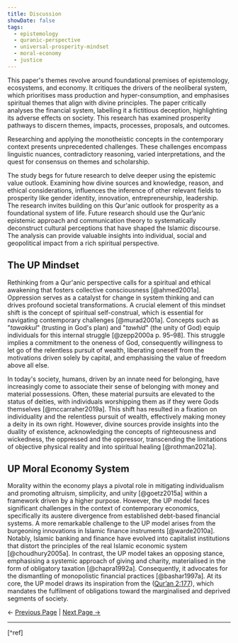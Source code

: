 ```yaml
---
title: Discussion
showDate: false
tags:
  - epistemology
  - quranic-perspective
  - universal-prosperity-mindset
  - moral-economy
  - justice
---
```

This paper's themes revolve around foundational premises of epistemology, ecosystems, and economy. It critiques the drivers of the neoliberal system, which prioritises mass production and hyper-consumption, and emphasises spiritual themes that align with divine principles. The paper critically analyses the financial system, labelling it a fictitious deception, highlighting its adverse effects on society. This research has examined prosperity pathways to discern themes, impacts, processes, proposals, and outcomes.

Researching and applying the monotheistic concepts in the contemporary context presents unprecedented challenges. These challenges encompass linguistic nuances, contradictory reasoning, varied interpretations, and the quest for consensus on themes and scholarship.

The study begs for future research to delve deeper using the epistemic value outlook. Examining how divine sources and knowledge, reason, and ethical considerations, influences the inference of other relevant fields to prosperity like gender identity, innovation, entrepreneurship, leadership. The research invites building on this Qur'anic outlook for prosperity as a foundational system of life. Future research should use the Qur’anic epistemic approach and communication theory to systematically deconstruct cultural perceptions that have shaped the Islamic discourse. The analysis can provide valuable insights into individual, social and geopolitical impact from a rich spiritual perspective.
## The <span title="Universal Prosperity">UP</span> Mindset
Rethinking from a Qur'anic perspective calls for a spiritual and ethical awakening that fosters collective consciousness [@ahmed2001a]. Oppression serves as a catalyst for change in system thinking and can drives profound societal transformations. A crucial element of this mindset shift is the concept of spiritual self-construal, which is essential for navigating contemporary challenges [@murad2001a]. Concepts such as "_tawakkul_" (trusting in God's plan) and "_tawhid_" (the unity of God) equip individuals for this internal struggle [@zepp2000a p. 95–98]. This struggle implies a commitment to the oneness of God, consequently willingness to let go of the relentless pursuit of wealth, liberating oneself from the motivations driven solely by capital, and emphasising the value of freedom above all else.

In today's society, humans, driven by an innate need for belonging, have increasingly come to associate their sense of belonging with money and material possessions. Often, these material pursuits are elevated to the status of deities, with individuals worshipping them as if they were Gods themselves [@mccarraher2019a]. This shift has resulted in a fixation on individuality and the relentless pursuit of wealth, effectively making money a deity in its own right. However, divine sources provide insights into the duality of existence, acknowledging the concepts of righteousness and wickedness, the oppressed and the oppressor, transcending the limitations of objective physical reality and into spiritual healing [@rothman2021a].
## <span title="Universal Prosperity">UP</span> Moral Economy System
Morality within the economy plays a pivotal role in mitigating individualism and promoting altruism, simplicity, and unity [@goetz2015a] within a framework driven by a higher purpose. However, the <span title="Universal Prosperity">UP</span> model faces significant challenges in the context of contemporary economics, specifically its austere divergence from established debt-based financial systems. A more remarkable challenge to the <span title="Universal Prosperity">UP</span> model arises from the burgeoning innovations in Islamic finance instruments [@warde2010a]. Notably, Islamic banking and finance have evolved into capitalist institutions that distort the principles of the real Islamic economic system [@choudhury2005a]. In contrast, the <span title="Universal Prosperity">UP</span> model takes an opposing stance, emphasising a systemic approach of giving and charity, materialised in the form of obligatory taxation [@chapra1992a]. Consequently, it advocates for the dismantling of monopolistic financial practices [@bashar1997a]. At its core, the <span title="Universal Prosperity">UP</span> model draws its inspiration from the ([Qur’an 2:177](https://quran.com/2/177)), which mandates the fulfilment of obligations toward the marginalised and deprived segments of society.


← [Previous Page](thesis/07-up-system) | [Next Page →](thesis/09-conclusion)

---

[^ref]
